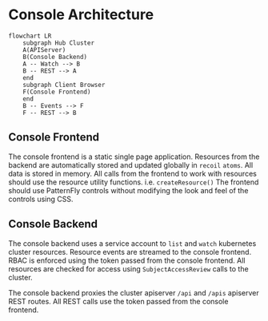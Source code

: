 [comment]: # ( Copyright Contributors to the Open Cluster Management project )

# Console Architecture

```mermaid
flowchart LR
    subgraph Hub Cluster
    A(APIServer)
    B(Console Backend)
    A -- Watch --> B
    B -- REST --> A
    end
    subgraph Client Browser
    F(Console Frontend)
    end
    B -- Events --> F
    F -- REST --> B
```

## Console Frontend

The console frontend is a static single page application.
Resources from the backend are automatically stored and updated globally in `recoil` `atoms`.
All data is stored in memory.
All calls from the frontend to work with resources should use the resource utility functions. i.e. `createResource()`
The frontend should use PatternFly controls without modifying the look and feel of the controls using CSS.

## Console Backend

The console backend uses a service account to `list` and `watch` kubernetes cluster resources.
Resource events are streamed to the console frontend.
RBAC is enforced using the token passed from the console frontend.
All resources are checked for access using `SubjectAccessReview` calls to the cluster.

The console backend proxies the cluster apiserver `/api` and `/apis` apiserver REST routes.
All REST calls use the token passed from the console frontend.
